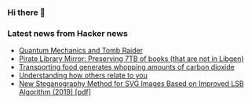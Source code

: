 ### Hi there 👋

<!--
**arashid-sh/arashid-sh** is a ✨ _special_ ✨ repository because its `README.md` (this file) appears on your GitHub profile.

Here are some ideas to get you started:

- 🔭 I’m currently working on ...
- 🌱 I’m currently learning ...
- 👯 I’m looking to collaborate on ...
- 🤔 I’m looking for help with ...
- 💬 Ask me about ...
- 📫 How to reach me: ...
- 😄 Pronouns: ...
- ⚡ Fun fact: ...
-->

### Latest news from Hacker news
<!-- BLOG-POST-LIST:START -->
- [Quantum Mechanics and Tomb Raider](https://terrytao.wordpress.com/2007/02/26/quantum-mechanics-and-tomb-raider/#more-12)
- [Pirate Library Mirror: Preserving 7TB of books &lpar;that are not in Libgen&rpar;](http://pilimi.org/blog-introducing.html)
- [Transporting food generates whopping amounts of carbon dioxide](https://www.nature.com/articles/d41586-022-01766-0)
- [Understanding how others relate to you](https://www.bmj.com/content/377/bmj.o1548)
- [New Steganography Method for SVG Images Based on Improved LSB Algorithm &lpar;2019&rpar; [pdf]](http://paper.ijcsns.org/07_book/201910/20191016.pdf)
<!-- BLOG-POST-LIST:END -->
